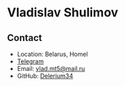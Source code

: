 # **Vladislav Shulimov**
## **Contact**
* Location: Belarus, Homel
* [Telegram](https://t.me/Depends9977)
* Email: vlad.mt5@mail.ru
* GitHub: [Delerium34](https://github.com/Delerium34)